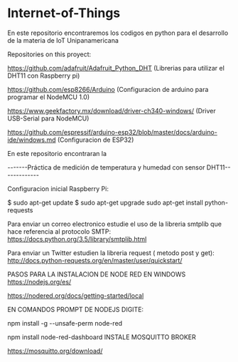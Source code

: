 # Internet-of-Things
En este repositorio encontraremos los codigos en python para el desarrollo de la materia de IoT Unipanamericana

Repositories on this proyect:

https://github.com/adafruit/Adafruit_Python_DHT (Librerias para utilizar el DHT11 con Raspberry pi)

https://github.com/esp8266/Arduino (Configuracion de arduino para programar el NodeMCU 1.0)

https://www.geekfactory.mx/download/driver-ch340-windows/ (Driver USB-Serial para NodeMCU)

https://github.com/espressif/arduino-esp32/blob/master/docs/arduino-ide/windows.md (Configuracion de ESP32)

En este repositorio encontraran la

-------Práctica de medición de temperatura y humedad con sensor DHT11-------------

Configuracion inicial Raspberry Pi:

$ sudo apt-get update
$ sudo apt-get upgrade
sudo apt-get install python-requests

Para enviar un correo electronico estudie el uso de la libreria smtplib que hace referencia al protocolo SMTP: https://docs.python.org/3.5/library/smtplib.html

Para enviar un Twitter estudien la libreria request ( metodo post y get): http://docs.python-requests.org/en/master/user/quickstart/

PASOS PARA LA INSTALACION DE NODE RED EN WINDOWS
https://nodejs.org/es/

https://nodered.org/docs/getting-started/local

EN COMANDOS PROMPT DE NODEJS DIGITE:

npm install -g --unsafe-perm node-red

npm install node-red-dashboard
INSTALE MOSQUITTO BROKER

https://mosquitto.org/download/

